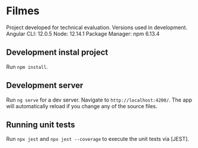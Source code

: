 # Filmes

Project developed for technical evaluation.
Versions used in development.
Angular CLI: 12.0.5
Node: 12.14.1
Package Manager: npm 6.13.4

## Development instal project

Run `npm install`.

## Development server

Run `ng serve` for a dev server. Navigate to `http://localhost:4200/`. The app will automatically reload if you change any of the source files.

## Running unit tests

Run `npx jest` and `npx jest --coverage` to execute the unit tests via [JEST].
